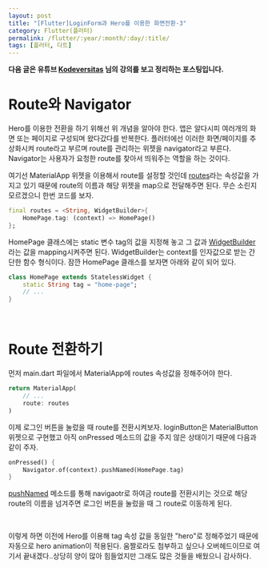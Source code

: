 ```yaml
---
layout: post
title: "[Flutter]LoginForm과 Hero를 이용한 화면전환-3"
category: Flutter(플러터)
permalink: /flutter/:year/:month/:day/:title/
tags: [플러터, 다트]
---
```


**다음 글은 유튜브 [Kodeversitas](https://www.youtube.com/watch?v=efbB8-x9T2c) 님의 강의를 보고 정리하는 포스팅입니다.**



# Route와 Navigator

Hero를 이용한 전환을 하기 위해선 위 개념을 알아야 한다. 앱은 알다시피 여러개의 화면 또는 페이지로 구성되며 왔다갔다를 반복한다. 플러터에선 이러한 화면/페이지를 추상화시켜 route라고 부르며 route를 관리하는 위젯을 navigator라고 부른다. Navigator는 사용자가 요청한 route를 찾아서 띄워주는 역할을 하는 것이다.

여기선 MaterialApp 위젯을 이용해서 route를 설정할 것인데 [routes](https://docs.flutter.io/flutter/material/MaterialApp/routes.html)라는 속성값을 가지고 있기 때문에 route의 이름과 해당 위젯을 map으로 전달해주면 된다. 무슨 소린지 모르겠으니 한번 코드를 보자.

```dart
final routes = <String, WidgetBuilder>{
    HomePage.tag: (context) => HomePage()
};
```

HomePage 클래스에는 static 변수 tag의 값을 지정해 놓고 그 값과 [WidgetBuilder](https://docs.flutter.io/flutter/widgets/WidgetBuilder.html)라는 값을 mapping시켜주면 된다. WidgetBuilder는 context를 인자값으로 받는 간단한 함수 형식이다. 잠깐 HomePage 클래스를 보자면 아래와 같이 되어 있다.

```dart
class HomePage extends StatelessWidget {
    static String tag = "home-page";
    // ...
}
```

<br>

# Route 전환하기

먼저 main.dart 파일에서 MaterialApp에 routes 속성값을 정해주어야 한다.

```dart
return MaterialApp(
	// ...
    route: routes
)
```

이제 로그인 버튼을 눌렀을 때 route를 전환시켜보자. loginButton은 MaterialButton 위젯으로 구현했고 아직 onPressed 메소드의 값을 주지 않은 상태이기 때문에 다음과 같이 주자.

```dart
onPressed() {
    Navigator.of(context).pushNamed(HomePage.tag)
}
```

[pushNamed](https://docs.flutter.io/flutter/widgets/Navigator/pushNamed.html) 메소드를 통해 navigaotr로 하여금 route를 전환시키는 것으로 해당 route의 이름을 넘겨주면 로그인 버튼을 눌렀을 때 그 route로 이동하게 된다.

<br>

이렇게 하면 이전에 Hero를 이용해 tag 속성 값을 동일한 "hero"로 정해주었기 때문에 자동으로 hero animation이 적용된다. 움짤로라도 첨부하고 싶으나 오버헤드이므로 여기서 끝내겠다..상당히 양이 많아 힘들었지만 그래도 많은 것들을 배웠으니 감사하다.